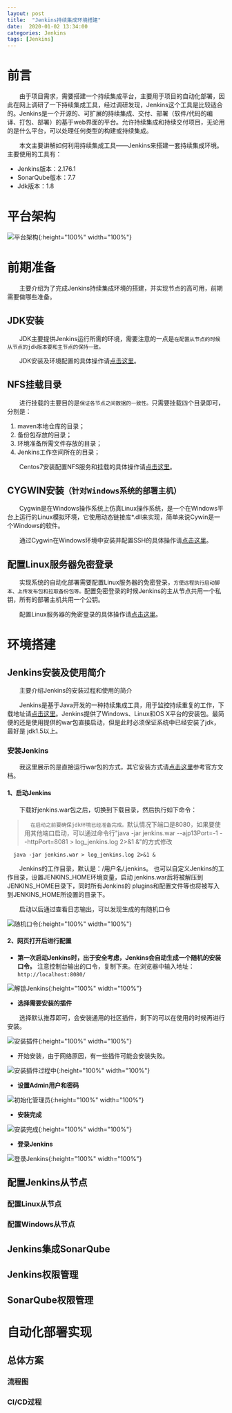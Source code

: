 ```yaml
---
layout: post
title:  "Jenkins持续集成环境搭建"
date:  2020-01-02 13:34:00
categories: Jenkins
tags: [Jenkins]
---
```

# 前言
&emsp;&emsp;由于项目需求，需要搭建一个持续集成平台，主要用于项目的自动化部署，因此在网上调研了一下持续集成工具，经过调研发现，Jenkins这个工具是比较适合的。Jenkins是一个开源的、可扩展的持续集成、交付、部署（软件/代码的编译、打包、部署）的基于web界面的平台。允许持续集成和持续交付项目，无论用的是什么平台，可以处理任何类型的构建或持续集成。

&emsp;&emsp;本文主要讲解如何利用持续集成工具——Jenkins来搭建一套持续集成环境。主要使用的工具有：
- Jenkins版本：2.176.1
- SonarQube版本：7.7
- Jdk版本：1.8
<!-- more -->

# 平台架构
![平台架构](https://howdypl.github.io/img/jenkins/jenkins-framework.png "平台架构图"){:height="100%" width="100%"}

# 前期准备
&emsp;&emsp;主要介绍为了完成Jenkins持续集成环境的搭建，并实现节点的高可用，前期需要做哪些准备。

## JDK安装
&emsp;&emsp;JDK主要提供Jenkins运行所需的环境，需要注意的一点是`在配置从节点的时候从节点的jdk版本要和主节点的保持一致。`

&emsp;&emsp;JDK安装及环境配置的具体操作请[点击这里](https://blog.csdn.net/pang_ping/article/details/80570011 "JDK安装及环境配置的具体操作")。

## NFS挂载目录
&emsp;&emsp;进行挂载的主要目的是`保证各节点之间数据的一致性。`只需要挂载四个目录即可，分别是：
1. maven本地仓库的目录；
2. 备份包存放的目录；
3. 环境准备所需文件存放的目录；
4. Jenkins工作空间所在的目录；

&emsp;&emsp;Centos7安装配置NFS服务和挂载的具体操作请[点击这里](https://www.cnblogs.com/lixiuran/p/7117000.html "Centos7安装配置NFS服务和挂载")。

## CYGWIN安装`（针对Windows系统的部署主机）`
&emsp;&emsp;Cygwin是在Windows操作系统上仿真Linux操作系统，是一个在Windows平台上运行的Linux模拟环境，它使用动态链接库*.dll来实现，简单来说Cywin是一个Windows的软件。

&emsp;&emsp;通过Cygwin在Windows环境中安装并配置SSH的具体操作请[点击这里](https://my.oschina.net/u/658505/blog/616079 "通过Cygwin在Windows环境中安装并配置SSH")。

## 配置Linux服务器免密登录
&emsp;&emsp;实现系统的自动化部署需要配置Linux服务器的免密登录，`方便远程执行启动脚本、上传发布包和拉取备份包等。`配置免密登录的时候Jenkins的主从节点共用一个私钥，所有的部署主机共用一个公钥。

&emsp;&emsp;配置Linux服务器的免密登录的具体操作请[点击这里](https://www.cnblogs.com/leafinwind/p/10629547.html "配置Linux服务器的免密登录")。

# 环境搭建

## Jenkins安装及使用简介	
&emsp;&emsp;主要介绍Jenkins的安装过程和使用的简介
	
&emsp;&emsp;Jenkins是基于Java开发的一种持续集成工具，用于监控持续重复的工作，下载地址请[点击这里](https://jenkins.io/zh/download/ "Jenkins下载地址")。Jenkins提供了Windows、Linux和OS X平台的安装包。最简便的还是使用提供的war包直接启动，但是此时必须保证系统中已经安装了jdk，最好是 jdk1.5以上。

### 安装Jenkins
&emsp;&emsp;我这里展示的是直接运行war包的方式，其它安装方式请[点击这里](https://jenkins.io/zh/doc/book/getting-started/ "官方参考文档")参考官方文档。

#### 1、启动Jenkins
&emsp;&emsp;下载好jenkins.war包之后，切换到下载目录，然后执行如下命令：

>&emsp;`在启动之前要确保jdk环境已经准备完成。`默认情况下端口是8080，如果要使用其他端口启动，可以通过命令行"java -jar jenkins.war --ajp13Port=-1 --httpPort=8081 > log_jenkins.log 2>&1 &"的方式修改

```
  java -jar jenkins.war > log_jenkins.log 2>&1 &
```
&emsp;&emsp;Jenkins的工作目录，默认是：/用户名/.jenkins。
也可以自定义Jenkins的工作目录，设置JENKINS_HOME环境变量，启动 jenkins.war后将被解压到JENKINS_HOME目录下，同时所有Jenkins的 plugins和配置文件等也将被写入到JENKINS_HOME所设置的目录下。

&emsp;&emsp;启动以后通过查看日志输出，可以发现生成的有随机口令

![随机口令](https://howdypl.github.io/img/jenkins/jenkins-1.png "随机口令"){:height="100%" width="100%"}

#### 2、网页打开后进行配置

- **第一次启动Jenkins时，出于安全考虑，Jenkins会自动生成一个随机的安装口令。**
注意控制台输出的口令，复制下来。在浏览器中输入地址：`http://localhost:8080/`

![解锁Jenkins](https://howdypl.github.io/img/jenkins/jenkins-2.png "解锁Jenkins"){:height="100%" width="100%"}

- **选择需要安装的插件**

&emsp;&emsp;选择默认推荐即可，会安装通用的社区插件，剩下的可以在使用的时候再进行安装。

![安装插件](https://howdypl.github.io/img/jenkins/jenkins-3.png "安装插件"){:height="100%" width="100%"}

- 开始安装，由于网络原因，有一些插件可能会安装失败。

![安装插件过程中](https://howdypl.github.io/img/jenkins/jenkins-4.png "安装插件过程中"){:height="100%" width="100%"}

- **设置Admin用户和密码**

![初始化管理员](https://howdypl.github.io/img/jenkins/jenkins-5.png "初始化管理员"){:height="100%" width="100%"}

- **安装完成**

![安装完成](https://howdypl.github.io/img/jenkins/jenkins-6.png "安装完成"){:height="100%" width="100%"}

- **登录Jenkins**

![登录Jenkins](https://howdypl.github.io/img/jenkins/jenkins-7.png "登录Jenkins"){:height="100%" width="100%"}

## 配置Jenkins从节点

### 配置Linux从节点

### 配置Windows从节点

## Jenkins集成SonarQube

## Jenkins权限管理

## SonarQube权限管理

# 自动化部署实现

## 总体方案

### 流程图

### CI/CD过程